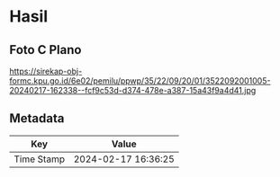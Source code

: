 # Hasil

## Foto C Plano

https://sirekap-obj-formc.kpu.go.id/6e02/pemilu/ppwp/35/22/09/20/01/3522092001005-20240217-162338--fcf9c53d-d374-478e-a387-15a43f9a4d41.jpg


## Metadata

| Key        | Value               |
| ---------- | ------------------- |
| Time Stamp | 2024-02-17 16:36:25 |



